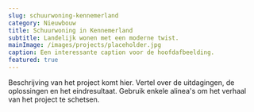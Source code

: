 ```yaml
---
slug: schuurwoning-kennemerland
category: Nieuwbouw
title: Schuurwoning in Kennemerland
subtitle: Landelijk wonen met een moderne twist.
mainImage: /images/projects/placeholder.jpg
caption: Een interessante caption voor de hoofdafbeelding.
featured: true
---
```

Beschrijving van het project komt hier. Vertel over de uitdagingen, de oplossingen en het eindresultaat. Gebruik enkele alinea's om het verhaal van het project te schetsen.
